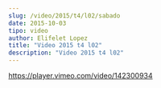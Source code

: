 ```yaml
---
slug: /video/2015/t4/l02/sabado
date: 2015-10-03
tipo: video
author: Elifelet Lopez
title: "Video 2015 t4 l02"
description: "Video 2015 t4 l02"
---
```


https://player.vimeo.com/video/142300934
